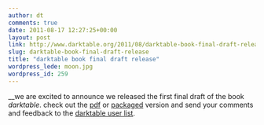 ```yaml
---
author: dt
comments: true
date: 2011-08-17 12:27:25+00:00
layout: post
link: http://www.darktable.org/2011/08/darktable-book-final-draft-release/
slug: darktable-book-final-draft-release
title: "darktable book final draft release"
wordpress_lede: moon.jpg
wordpress_id: 259
---
```


__we are excited to announce we released the first final draft of the book _darktable_. check out the [pdf](https://sourceforge.net/projects/darktable/files/darktable/book/20110822/darktable.pdf/download) or [packaged](https://sourceforge.net/projects/darktable/files/darktable/book/20110822/darktable-book.zip/download) version and send your comments and feedback to the [darktable user list](https://lists.sourceforge.net/lists/listinfo/darktable-users).
